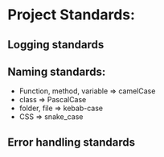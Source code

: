 # Project Standards:

## Logging standards

## Naming standards:
- Function, method, variable => camelCase
- class => PascalCase
- folder, file => kebab-case
- CSS => snake_case

## Error handling standards
